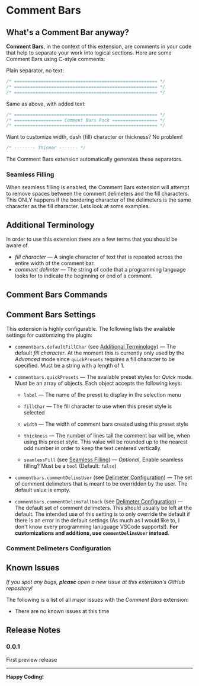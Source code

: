 # Comment Bars

## What's a Comment Bar anyway?

**Comment Bars**, in the context of this extension, are comments in your
code that help to separate your work into logical sections. Here are some 
Comment Bars using C-style comments:

Plain separator, no text:
```c
/* ====================================================== */
/* ====================================================== */
/* ====================================================== */
```

Same as above, with added text:
```c
/* ====================================================== */
/* ================== Comment Bars Rock ================= */
/* ====================================================== */
```

Want to customize width, dash (fill) character or thickness? No problem!
```c
/* -------- Thinner ------- */
```

The Comment Bars extension automatically generates these separators.

### Seamless Filling

When seamless filling is enabled, the Comment Bars extension will attempt to
remove spaces between the comment delimeters and the fill characters. This ONLY
happens if the bordering character of the delimeters is the same character as
the fill character. Lets look at some examples.



## Additional Terminology

In order to use this extension there are a few terms that you should 
be aware of. 

- *fill character* &mdash; A single character of text that 
   is repeated across the entire width of the comment bar.
- *comment delimter* &mdash; The string of code that a programming
   language looks for to indicate the beginning or end of a comment.

## Comment Bars Commands

## Comment Bars Settings

This extension is highly configurable. The following lists the 
available settings for customizing the plugin:

- `commentbars.defaultFillChar` 
  (see [Additional Terminology](#additional-terminology))
  &mdash; The default *fill character*. At the moment this is currently
   only used by the *Advanced* mode since `quickPresets` requires a fill
   character to be specified. Must be a string with a length of 1.

- `commentbars.quickPresets` &mdash; The available preset styles for *Quick* mode.
   Must be an array of objects. Each object accepts the following keys:
    - `label` &mdash; The name of the preset to display in the selection menu

	- `fillChar` &mdash; The fill character to use when this preset style 
	   is selected

	- `width` &mdash; The width of comment bars created using this preset style
	
	- `thickness` &mdash; The number of lines tall the comment bar will be, when 
	   using this preset style. This value will be rounded up to the nearest odd
	   number in order to keep the text centered vertically.
	
	- `seamlessFill` (see [Seamless Filling](#seamless-filling)) &mdash; 
	   *Optional*, Enable seamless filling? Must be a `bool` (Default: `false`)

- `commentbars.commentDelimsUser` 
   (see [Delimeter Configuration](#comment-delimeters-configuration)) 
   &mdash; The set of comment delimeters that is meant to be
   overridden by the user. The default value is empty. 

- `commentbars.commentDelimsFallback`
  (see [Delimeter Configuration](#comment-delimeters-configuration)) 
  &mdash; The default set of comment delimeters. This should
  usually be left at the default. The intended use of this setting is to only override
  the default if there is an error in the default settings (As much as I would like to,
  I don't know every programming lanuguage VSCode supports!). **For customizations and 
  additions, use `commentDelimsUser` instead**.
 
### Comment Delimeters Configuration

## Known Issues
*If you spot any bugs, __please__ open a new issue at this extension's 
GitHub repository!*

The following is a list of all major issues with the *Comment Bars*
extension:
- There are no known issues at this time

## Release Notes

### 0.0.1
First preview release



----------------------------------------------------------------------------

**Happy Coding!**
